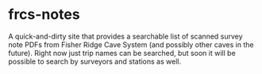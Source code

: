 # frcs-notes

A quick-and-dirty site that provides a searchable list of scanned survey note PDFs from Fisher Ridge Cave System (and possibly other caves in the future).  Right now just trip names can be searched, but soon it will be possible to search by surveyors and stations as well.